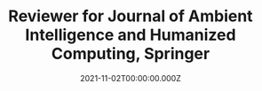 ---
title: Reviewer for Journal of Ambient Intelligence and Humanized Computing, Springer
date: 2021-11-02T00:00:00.000Z
date_end: 2022-07-11
all_day: true
publishDate: 2021-12-30T17:55:17.980Z
featured: false
authors: []
---
